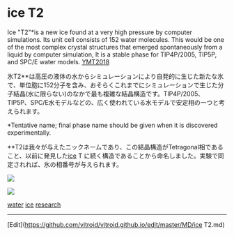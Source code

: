 # ice T2

Ice "T2"*is a new ice found at a very high pressure by computer simulations. Its unit cell consists of 152 water molecules. This would be one of the most complex crystal structures that emerged spontaneously from a liquid by computer simulation, It is a stable phase for TIP4P/2005, TIP5P, and SPC/E water models. [YMT2018](YMT2018.md) 

氷T2**は高圧の液体の水からシミュレーションにより自発的に生じた新たな氷で、単位胞に152分子を含み、おそらくこれまでにシミュレーションで生じた分子結晶(水に限らない)のなかで最も複雑な結晶構造です。TIP4P/2005、TIP5P、SPC/E水モデルなどの、広く使われている水モデルで安定相の一つと考えられます。



*Tentative name; final phase name should be given when it is discovered experimentally. 

**T2は我々が与えたニックネームであり、この結晶構造がTetragonal相であること、以前に発見した[ice](ice.md) T に続く構造であることから命名しました。実験で同定されれば、氷の相番号が与えられます。

![](https://farm2.staticflickr.com/1932/45251706241_8d6fc32670_h_d.jpg)



![](https://farm2.staticflickr.com/1943/45201312142_07a27f5808_z_d.jpg)



[water](water.md) [ice](ice.md) [research](research.md) 




----
[Edit](https://github.com/vitroid/vitroid.github.io/edit/master/MD/ice T2.md)
